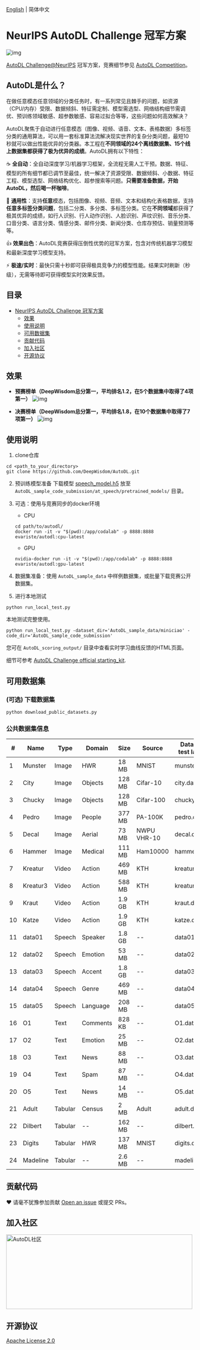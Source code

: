 [English](./README_EN.md) | 简体中文

# NeurIPS AutoDL Challenge 冠军方案

![img](assets/autodl_logo_full.png)

[AutoDL Challenge@NeurIPS](https://autodl.chalearn.org/neurips2019) 冠军方案，竞赛细节参见 [AutoDL Competition](https://autodl.lri.fr/competitions/162)。

## AutoDL是什么？

在做任意模态任意领域的分类任务时，有一系列常见且棘手的问题，如资源（CPU/内存）受限、数据倾斜、特征需定制、模型需选型、网络结构细节需调优、预训练领域敏感、超参数敏感、容易过拟合等等，这些问题如何高效解决？

AutoDL聚焦于自动进行任意模态（图像、视频、语音、文本、表格数据）多标签分类的通用算法，可以用一套标准算法流解决现实世界的复杂分类问题，最短10秒就可以做出性能优异的分类器。本工程在**不同领域的24个离线数据集、15个线上数据集都获得了极为优异的成绩**。AutoDL拥有以下特性：

☕ **全自动**：全自动深度学习/机器学习框架，全流程无需人工干预。数据、特征、模型的所有细节都已调节至最佳，统一解决了资源受限、数据倾斜、小数据、特征工程、模型选型、网络结构优化、超参搜索等问题。**只需要准备数据，开始AutoDL，然后喝一杯咖啡**。

🌌 **通用性**：支持**任意**模态，包括图像、视频、音频、文本和结构化表格数据，支持**任意多标签分类问题**，包括二分类、多分类、多标签分类。它在**不同领域**都获得了极其优异的成绩，如行人识别、行人动作识别、人脸识别、声纹识别、音乐分类、口音分类、语言分类、情感分类、邮件分类、新闻分类、仓库存预估、销量预测等等。

👍 **效果出色**：AutoDL竞赛获得压倒性优势的冠军方案，包含对传统机器学习模型和最新深度学习模型支持。

⚡ **极速/实时**：最快只需十秒即可获得极具竞争力的模型性能。结果实时刷新（秒级），无需等待即可获得模型实时效果反馈。

## 目录
<!-- TOC -->

- [NeurIPS AutoDL Challenge 冠军方案](#neurips-autodl-challenge-%e5%86%a0%e5%86%9b%e6%96%b9%e6%a1%88)
  - [效果](#效果)
  - [使用说明](#使用说明)
  - [可用数据集](#可用数据集)
  - [贡献代码](#贡献代码)
  - [加入社区](#加入社区)
  - [开源协议](#开源协议)

<!-- /TOC -->


## 效果
- **预赛榜单（DeepWisdom总分第一，平均排名1.2，在5个数据集中取得了4项第一）**
![img](assets/feedback-lb.png)

- **决赛榜单（DeepWisdom总分第一，平均排名1.8，在10个数据集中取得了7项第一）**
![img](assets/final-lb-visual.png)


## 使用说明
1. clone仓库 
```
cd <path_to_your_directory>
git clone https://github.com/DeepWisdom/AutoDL.git
```
2. 预训练模型准备
下载模型 [speech_model.h5](https://github.com/DeepWisdom/AutoDL/releases/download/opensource/thin_resnet34.h5) 放至 `AutoDL_sample_code_submission/at_speech/pretrained_models/` 目录。

3. 可选：使用与竞赛同步的docker环境 
    - CPU
    ```
    cd path/to/autodl/
    docker run -it -v "$(pwd):/app/codalab" -p 8888:8888 evariste/autodl:cpu-latest
    ```
    - GPU
    ```
    nvidia-docker run -it -v "$(pwd):/app/codalab" -p 8888:8888 evariste/autodl:gpu-latest
    ```
4. 数据集准备：使用 `AutoDL_sample_data` 中样例数据集，或批量下载竞赛公开数据集。

5. 进行本地测试
```
python run_local_test.py
```
本地测试完整使用。
```
python run_local_test.py -dataset_dir='AutoDL_sample_data/miniciao' -code_dir='AutoDL_sample_code_submission'
```
您可在 `AutoDL_scoring_output/` 目录中查看实时学习曲线反馈的HTML页面。

细节可参考 [AutoDL Challenge official starting_kit](https://github.com/zhengying-liu/autodl_starting_kit_stable).


## 可用数据集
### (可选) 下载数据集
```bash
python download_public_datasets.py
```

### 公共数据集信息
| #   | Name     | Type    | Domain   | Size   | Source      | Data (w/o test labels) | Test labels       |
| --- | -------- | ------- | -------- | ------ | ----------- | ---------------------- | ----------------- |
| 1   | Munster  | Image   | HWR      | 18 MB  | MNIST       | munster.data           | munster.solution  |
| 2   | City     | Image   | Objects  | 128 MB | Cifar-10    | city.data              | city.solution     |
| 3   | Chucky   | Image   | Objects  | 128 MB | Cifar-100   | chucky.data            | chucky.solution   |
| 4   | Pedro    | Image   | People   | 377 MB | PA-100K     | pedro.data             | pedro.solution    |
| 5   | Decal    | Image   | Aerial   | 73 MB  | NWPU VHR-10 | decal.data             | decal.solution    |
| 6   | Hammer   | Image   | Medical  | 111 MB | Ham10000    | hammer.data            | hammer.solution   |
| 7   | Kreatur  | Video   | Action   | 469 MB | KTH         | kreatur.data           | kreatur.solution  |
| 8   | Kreatur3 | Video   | Action   | 588 MB | KTH         | kreatur3.data          | kreatur3.solution |
| 9   | Kraut    | Video   | Action   | 1.9 GB | KTH         | kraut.data             | kraut.solution    |
| 10  | Katze    | Video   | Action   | 1.9 GB | KTH         | katze.data             | katze.solution    |
| 11  | data01   | Speech  | Speaker  | 1.8 GB | --          | data01.data            | data01.solution   |
| 12  | data02   | Speech  | Emotion  | 53 MB  | --          | data02.data            | data02.solution   |
| 13  | data03   | Speech  | Accent   | 1.8 GB | --          | data03.data            | data03.solution   |
| 14  | data04   | Speech  | Genre    | 469 MB | --          | data04.data            | data04.solution   |
| 15  | data05   | Speech  | Language | 208 MB | --          | data05.data            | data05.solution   |
| 16  | O1       | Text    | Comments | 828 KB | --          | O1.data                | O1.solution       |
| 17  | O2       | Text    | Emotion  | 25 MB  | --          | O2.data                | O2.solution       |
| 18  | O3       | Text    | News     | 88 MB  | --          | O3.data                | O3.solution       |
| 19  | O4       | Text    | Spam     | 87 MB  | --          | O4.data                | O4.solution       |
| 20  | O5       | Text    | News     | 14 MB  | --          | O5.data                | O5.solution       |
| 21  | Adult    | Tabular | Census   | 2 MB   | Adult       | adult.data             | adult.solution    |
| 22  | Dilbert  | Tabular | --       | 162 MB | --          | dilbert.data           | dilbert.solution  |
| 23  | Digits   | Tabular | HWR      | 137 MB | MNIST       | digits.data            | digits.solution   |
| 24  | Madeline | Tabular | --       | 2.6 MB | --          | madeline.data          | madeline.solution |


## 贡献代码 

❤️ 请毫不犹豫参加贡献 [Open an issue](https://github.com/DeepWisdom/AutoDL/issues/new) 或提交 PRs。

## 加入社区

<img src="./assets/WechatIMG15.png" width = "500" height = "200" alt="AutoDL社区" align=center />

## 开源协议 
[Apache License 2.0](https://github.com/DeepWisdom/AutoDL/blob/master/LICENSE)
